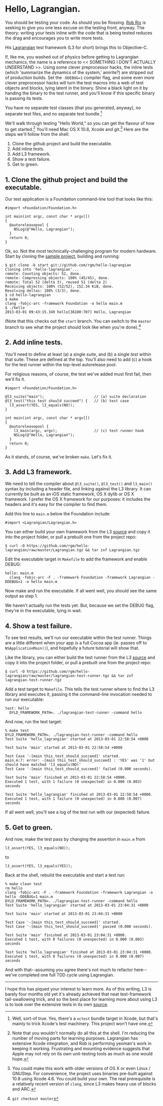 # Hello, Lagrangian.

You should be testing your code. As should you be flossing. [Rob
Rix](https://twitter.com/robrix) is seeking to give you one less excuse on the
testing front, anyway. The theory: writing your tests inline with the code that
is being tested reduces the drag and encourages you to write more tests. 

His [Lagrangian][lagrangian] test framework (L3 for short) brings this to Objective-C.

If, like me, you washed out of physics before getting to Lagrangian mechanics,
the name is a reference to << SOMETHING I DON'T ACTUALLY UNDERSTAND >>. Using
some clever preprocessor hacks, the inline tests (which 'summarize the dynamics
of the system,' amirite?) are stripped out of production builds. Set the
`-DDEBUG=1` compiler flag, and some even <i>more</i> clever preprocessor hacks
will turn the test macros into a web of test objects and blocks, lying latent
in the binary. Shine a black light on it by handing the binary to the test
runner, and you'll know if this specific binary is passing its tests.

You have no separate test classes (that you generated, anyway), no separate
test files, and no separate test bundle.[^3]

We'll walk through testing "Hello World," so you can get the flavour of how to
get started.[^1] You'll need Mac OS X 10.8, Xcode and git.[^2] Here are the steps
we'll follow from the shell:

1. Clone the github project and build the executable.
2. Add inline tests.
3. Add L3 framework.
4. Show a test failure.
5. Get to green.

## 1. Clone the github project and build the executable.

Our test application is a Foundation command-line tool that looks like this:

    #import <Foundation/Foundation.h>

    int main(int argc, const char * argv[])
    {
      @autoreleasepool {
        NSLog(@"Hello, Lagrangian");
      }
      return 0;
    }

Ok, so. Not the most technically-challenging program for modern hardware. Start
by cloning the [sample project][hello], building and running:

    $ git clone -b start git://github.com/rgm/hello-lagrangian
    Cloning into 'hello-lagrangian'...
    remote: Counting objects: 52, done.
    remote: Compressing objects: 100% (45/45), done.
    remote: Total 52 (delta 3), reused 51 (delta 2)
    Receiving objects: 100% (52/52), 152.34 KiB, done.
    Resolving deltas: 100% (3/3), done.
    $ cd hello-lagrangian
    $ make
    clang -fobjc-arc -framework Foundation -o hello main.m
    $ ./hello
    2013-03-01 09:43:15.349 hello[36100:707] Hello, Lagrangian

(Note that this checks out the `start` branch. You can switch to the `master`
branch to see what the project should look like when you're done).[^4]

## 2. Add inline tests.

You'll need to define at least (a) a single *suite*, and (b) a single *test* within
that suite. These are defined at the top. You'll also need to add (c) a hook for
the test runner within the top-level autorelease pool.

For religious reasons, of course, the test we've added must first fail, then
we'll fix it.

    #import <Foundation/Foundation.h>

    @l3_suite("main");                       // (a) suite declaration
    @l3_test("this test should succeed") {   // (b) test case
      l3_assert(YES, l3_equals(NO));
    }

    int main(int argc, const char * argv[])
    {
      @autoreleasepool {
        l3_main(argc, argv);                 // (c) test runner hook
        NSLog(@"Hello, Lagrangian");
      }
      return 0;
    }

As it stands, of course, we've broken `make`. Let's fix it.

## 3. Add L3 framework.

We need to tell the compiler about `@l3_suite()`, `@l3_test()` and `l3_main()`
syntax by including a header file, and linking against the L3 library.  It can
currently be built as an iOS static framework, OS X dylib or OS X framework. I
prefer the OS X framework for our purposes: it includes the headers and it's
easy for the compiler to find them.

Add this line to `main.m` below the Foundation include:

    #import <Lagrangian/Lagrangian.h>

You can either build your own framework from the L3 [source][lagrangian] and
copy it into the project folder, or pull a prebuilt one from the project repo:

    $ curl -O https://github.com/rgm/hello-lagrangian/raw/master/Lagrangian.tgz && tar zxf Lagrangian.tgz

Edit the executable target in `Makefile` to add the framework and enable DEBUG:

    hello: main.m
      clang -fobjc-arc -F . -framework Foundation -framework Lagrangian -DDEBUG=1 -o hello main.m

Now make and run the executable. If all went well, you should see the same
output as step 1.

We haven't actually run the tests yet. But, because we set the DEBUG flag,
they're in the executable, lying in wait.

## 4. Show a test failure.

To see test results, we'll run our executable within the test runner. Things
are a little different when your app is a full Cocoa app (ie. passes off to
`NSApplicationMain()`), and hopefully a future tutorial will show that. 

Like the library, you can either build the test runner from the L3
[source][lagrangian] and copy it into the project folder, or pull a prebuilt
one from the project repo:

    $ curl -O https://github.com/rgm/hello-lagrangian/raw/master/lagrangian-test-runner.tgz && tar zxf lagrangian-test-runner.tgz

Add a test target to `Makefile`. This tells the test runner where to find the
L3 library and executes it, passing it the command-line invocation needed to
run our executable:

    test: hello
      DYLD_FRAMEWORK_PATH=. ./lagrangian-test-runner -command hello

And now, run the test target:

    % make test
    DYLD_FRAMEWORK_PATH=. ./lagrangian-test-runner -command hello
    Test Suite 'hello_lagrangian' started at 2013-03-01 22:58:54 +0000

    Test Suite 'main' started at 2013-03-01 22:58:54 +0000

    Test Case '-[main this_test_should_succeed]' started.
    main.m:7: error: -[main this_test_should_succeed] : 'YES' was '1' but should have matched 'l3_equals(NO)'
    Test Case '-[main this_test_should_succeed]' failed (0.000 seconds).

    Test Suite 'main' finished at 2013-03-01 22:58:54 +0000.
    Executed 1 test, with 1 failure (0 unexpected) in 0.000 (0.003) seconds

    Test Suite 'hello_lagrangian' finished at 2013-03-01 22:58:54 +0000.
    Executed 1 test, with 1 failure (0 unexpected) in 0.000 (0.007) seconds

If all went well, you'll see a log of the test run with our (expected) failure.

## 5. Get to green.

And now, make the test pass by changing the assertion in `main.m` from

    l3_assert(YES, l3_equals(NO));

to

    l3_assert(YES, l3_equals(YES));

Back at the shell, rebuild the executable and start a test run:

    % make clean test
    rm hello
    clang -fobjc-arc -F . -framework Foundation -framework Lagrangian -o hello -DDEBUG=1 main.m
    DYLD_FRAMEWORK_PATH=. ./lagrangian-test-runner -command hello
    Test Suite 'hello_lagrangian' started at 2013-03-01 23:04:31 +0000

    Test Suite 'main' started at 2013-03-01 23:04:31 +0000

    Test Case '-[main this_test_should_succeed]' started.
    Test Case '-[main this_test_should_succeed]' passed (0.000 seconds).

    Test Suite 'main' finished at 2013-03-01 23:04:31 +0000.
    Executed 1 test, with 0 failures (0 unexpected) in 0.000 (0.003) seconds

    Test Suite 'hello_lagrangian' finished at 2013-03-01 23:04:31 +0000.
    Executed 1 test, with 0 failures (0 unexpected) in 0.000 (0.007) seconds

And with that--assuming you agree there's not much to refactor here--we've
completed one full TDD cycle using Lagrangian.

---

I hope this has piqued your interest to learn more. As of this writing, L3 is
barely four months old yet it's already achieved that neat test-framework
tail-swallowing trick, and so the best place for learning more about using L3
is to look over the extensive tests in its own [source][lagrangian].

[hello]: https://github.com/rgm/hello-lagrangian
[lagrangian]: https://github.com/robrix/lagrangian

[^3]: Well, sort-of true. Yes, there's a `octest` bundle target in Xcode, but
that's mainly to trick Xcode's test machinery. This project won't have one.

[^1]: Note that you wouldn't normally do all this at the shell. I'm reducing
the number of moving parts for learning purposes. Lagrangian has extensive
Xcode integration, and Rob is performing yeoman's work in keeping it working.
Frustrating and mounting evidence suggests that Apple may not rely on its own
unit-testing tools as much as one would hope.

[^2]: You could make this work with older versions of OS X or even Linux /
GNUStep. For convenience, the project uses binaries pre-built against 10.8
using Xcode 4.6. You could build your own. The real prerequisite is a
relatively recent version of `clang`, since L3 makes heavy use of blocks and ARC.

[^4]: `git checkout master` 
